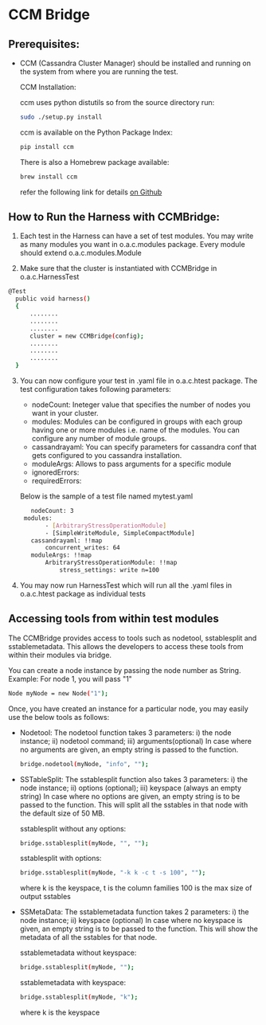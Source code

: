 # CCM Bridge

## Prerequisites:

* CCM (Cassandra Cluster Manager) should be installed and running on the system from where you are running the test.
              
  CCM Installation:

   ccm uses python distutils so from the source directory run:
   ```sh
   sudo ./setup.py install
   ```    
   ccm is available on the Python Package Index:
   ```sh
   pip install ccm
   ```
   There is also a Homebrew package available:
   ```sh
   brew install ccm
   ```
  refer the following link for details [on Github](https://github.com/pcmanus/ccm.git)
 

## How to Run the Harness with CCMBridge:

1. Each test in the Harness can have a set of test modules. You may write as many modules you want in o.a.c.modules package.
   Every module should extend o.a.c.modules.Module  

2. Make sure that the cluster is instantiated with CCMBridge in o.a.c.HarnessTest

  ```sh
  @Test
    public void harness()
    {
        ........
        ........
        ........
        cluster = new CCMBridge(config);
        ........
        ........
        ........
    }
  ```
3. You can now configure your test in .yaml file in o.a.c.htest package. The test configuration takes following parameters:

    * nodeCount: Ineteger value that specifies the number of nodes you want in your cluster.
    * modules: Modules can be configured in groups with each group having one or more modules i.e. name of the modules. You can configure any number 
       of module groups.
    * cassandrayaml: You can specify parameters for cassandra conf that gets configured to you cassandra installation.
    * moduleArgs: Allows to pass arguments for a specific module
    * ignoredErrors:
    * requiredErrors:

   Below is the sample of a test file named mytest.yaml
    ```sh  
       nodeCount: 3
     modules:
           - [ArbitraryStressOperationModule]
           - [SimpleWriteModule, SimpleCompactModule]
       cassandrayaml: !!map
           concurrent_writes: 64
       moduleArgs: !!map
           ArbitraryStressOperationModule: !!map
               stress_settings: write n=100   
    ```

4. You may now run HarnessTest which will run all the .yaml files in o.a.c.htest package as individual tests


## Accessing tools from within test modules

  The CCMBridge provides access to tools such as nodetool, sstablesplit and sstablemetadata. This allows the developers to access these tools from within their modules via bridge.

  You can create a node instance by passing the node number as String. 
  Example: For node 1, you will pass "1"
  
  ```sh
  Node myNode = new Node("1");
  ```
  Once, you have created an instance for a particular node, you may easily use the below tools as follows:

  * Nodetool: 
    The nodetool function takes 3 parameters: i) the node instance; ii) nodetool command; iii) arguments(optional)
    In case where no arguments are given, an empty string is passed to the function.

    ```sh
    bridge.nodetool(myNode, "info", "");
    ```  

  * SSTableSplit:
    The sstablesplit function also takes 3 parameters: i) the node instance; ii) options (optional); iii) keyspace (always an empty string)
    In case where no options are given, an empty string is to be passed to the function. This will split all the sstables in that node with
    the default size of 50 MB.

    sstablesplit without any options:
    ```sh
    bridge.sstablesplit(myNode, "", "");
    ```
    sstablesplit with options:
    ```sh
    bridge.sstablesplit(myNode, "-k k -c t -s 100", "");
    ``` 
    where k is the keyspace,
          t is the column families
          100 is the max size of output sstables

  * SSMetaData:
    The sstablemetadata function takes 2 parameters: i) the node instance; ii) keyspace (optional)
    In case where no keyspace is given, an empty string is to be passed to the function. This will show the metadata of all the sstables
    for that node.

    sstablemetadata without keyspace:
    ```sh
    bridge.sstablesplit(myNode, "");
    ```
    sstablemetadata with keyspace:
    ```sh
    bridge.sstablesplit(myNode, "k");
    ```
    where k is the keyspace
